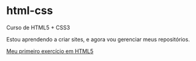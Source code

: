 # html-css
 Curso de HTML5 + CSS3

Estou aprendendo a criar sites, e agora vou gerenciar meus repositórios.

<a href="https://exercícios/ex001/">Meu primeiro exercício em HTML5</a>